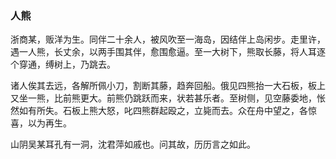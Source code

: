 <script type="text/javascript">
    var head = document.getElementsByTagName('head')[0];
    cssURL = '/public/article_1.css';
    linkTag = document.createElement('link');
    linkTag.href = cssURL;
    linkTag.setAttribute('type','text/css');
    linkTag.setAttribute('rel','stylesheet');
    head.appendChild(linkTag);
</script>
### 人熊

浙商某，贩洋为生。同伴二十余人，被风吹至一海岛，因结伴上岛闲步。走里许，遇一人熊，长丈余，以两手围其伴，愈围愈逼。至一大树下，熊取长藤，将人耳逐个穿通，缚树上，乃跳去。

诸人俟其去远，各解所佩小刀，割断其藤，趋奔回船。俄见四熊抬一大石板，板上又坐一熊，比前熊更大。前熊仍跳跃而来，状若甚乐者。至树侧，见空藤委地，怅然如有所失。石板上熊大怒，叱四熊群起殴之，立毙而去。众在舟中望之，各惊喜，以为再生。

山阴吴某耳孔有一洞，沈君萍如戚也。问其故，历历言之如此。

